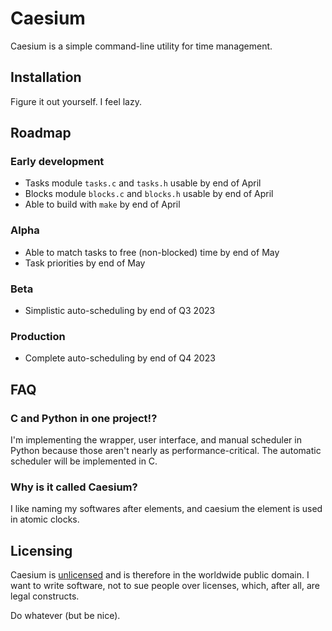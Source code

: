 # Caesium
Caesium is a simple command-line utility for time management.


## Installation
Figure it out yourself. I feel lazy.


## Roadmap

### Early development
- Tasks module `tasks.c` and `tasks.h` usable by end of April
- Blocks module `blocks.c` and `blocks.h` usable by end of April
- Able to build with `make` by end of April

### Alpha
- Able to match tasks to free (non-blocked) time by end of May
- Task priorities by end of May

### Beta
- Simplistic auto-scheduling by end of Q3 2023

### Production
- Complete auto-scheduling by end of Q4 2023


## FAQ

### C and Python in one project!?
I'm implementing the wrapper, user interface, and manual scheduler in Python
because those aren't nearly as performance-critical. The automatic scheduler
will be implemented in C.

### Why is it called Caesium?
I like naming my softwares after elements, and caesium the element is used in
atomic clocks.


## Licensing
Caesium is [unlicensed](https://unlicense.org/) and is therefore in the
worldwide public domain. I want to write software, not to sue people over
licenses, which, after all, are legal constructs.

Do whatever (but be nice).